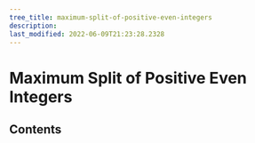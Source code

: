```yaml
---
tree_title: maximum-split-of-positive-even-integers
description: 
last_modified: 2022-06-09T21:23:28.2328
---
```


# Maximum Split of Positive Even Integers

## Contents

